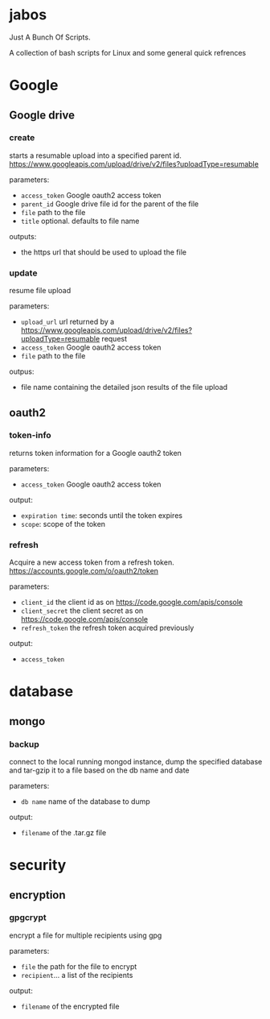jabos
=====

Just A Bunch Of Scripts.

A collection of bash scripts for Linux and some general quick refrences


# Google #
## Google drive ##
### create ###
starts a resumable upload into a specified parent id.
https://www.googleapis.com/upload/drive/v2/files?uploadType=resumable

parameters:

+ `access_token` Google oauth2 access token
+ `parent_id` Google drive file id for the parent of the file
+ `file` path to the file
+ `title` optional. defaults to file name

outputs:

+ the https url that should be used to upload the file

### update ###

resume file upload

parameters:

+ `upload_url` url returned by a https://www.googleapis.com/upload/drive/v2/files?uploadType=resumable request
+ `access_token` Google oauth2 access token
+ `file` path to the file

outpus:

+ file name containing the detailed json results of the file upload

## oauth2 ##
### token-info ###
returns token information for a Google oauth2 token

parameters:

+ `access_token` Google oauth2 access token

output:

+ `expiration time`: seconds until the token expires
+ `scope`: scope of the token

### refresh ###

Acquire a new access token from a refresh token.
https://accounts.google.com/o/oauth2/token

parameters:

+ `client_id` the client id as on https://code.google.com/apis/console
+ `client_secret` the client secret as on https://code.google.com/apis/console
+ `refresh_token` the refresh token acquired previously

output:

+ `access_token`

# database #
## mongo ##
### backup ###
connect to the local running mongod instance, dump the specified database and tar-gzip it to a file based on the db name and date

parameters:

+ `db name`     name of the database to dump

output:

+ `filename` of the .tar.gz file


# security #
## encryption ##

### gpgcrypt ###
encrypt a file for multiple recipients using gpg

parameters:

+ `file`            the path for the file to encrypt
+ `recipient`...    a list of the recipients

output:

+ `filename`        of the encrypted file

